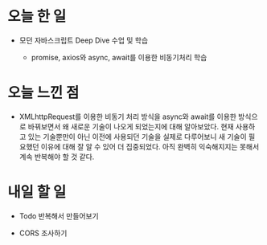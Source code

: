 # 오늘 한 일

-   모던 자바스크립트 Deep Dive 수업 및 학습

    -   promise, axios와 async, await를 이용한 비동기처리 학습

# 오늘 느낀 점

-   XMLhttpRequest를 이용한 비동기 처리 방식을 async와 await를 이용한 방식으로 바꿔보면서 왜 새로운 기술이 나오게 되었는지에 대해 알아보았다. 현재 사용하고 있는 기술뿐만이 아닌 이전에 사용되던 기술을 실제로 다루어보니 새 기술이 필요했던 이유에 대해 잘 알 수 있어 더 집중되었다. 아직 완벽히 익숙해지지는 못해서 계속 반복해야 할 것 같다.

# 내일 할 일

-   Todo 반복해서 만들어보기

-   CORS 조사하기
